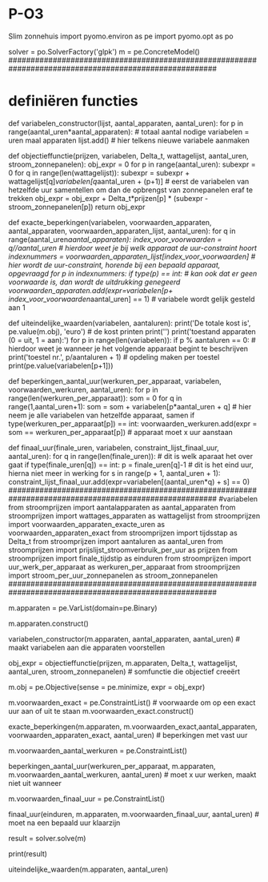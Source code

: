 # P-O3
Slim zonnehuis
import pyomo.environ as pe
import pyomo.opt as po


solver = po.SolverFactory('glpk')
m  = pe.ConcreteModel()
#######################################################################################################
# definiëren functies
def variabelen_constructor(lijst, aantal_apparaten, aantal_uren):
    for p in range(aantal_uren*aantal_apparaten): # totaal aantal nodige variabelen = uren maal apparaten
        lijst.add() # hier telkens nieuwe variabele aanmaken

def objectieffunctie(prijzen, variabelen, Delta_t, wattagelijst, aantal_uren, stroom_zonnepanelen):
    obj_expr = 0
    for p in range(aantal_uren):
        subexpr = 0
        for q in range(len(wattagelijst)):
            subexpr = subexpr + wattagelijst[q]*variabelen[q*aantal_uren + (p+1)] # eerst de variabelen van hetzelfde uur samentellen om dan de opbrengst van zonnepanelen eraf te trekken
        obj_expr = obj_expr + Delta_t*prijzen[p] * (subexpr - stroom_zonnepanelen[p])
    return obj_expr

def exacte_beperkingen(variabelen, voorwaarden_apparaten, aantal_apparaten, voorwaarden_apparaten_lijst, aantal_uren):
    for q in range(aantal_uren*aantal_apparaten):
        index_voor_voorwaarden = q//aantal_uren # hierdoor weet je bij welk apparaat de uur-constraint hoort
        indexnummers = voorwaarden_apparaten_lijst[index_voor_voorwaarden] # hier wordt de uur-constraint, horende bij een bepaald apparaat, opgevraagd
        for p in indexnummers:
            if type(p) == int: # kan ook dat er geen voorwaarde is, dan wordt de uitdrukking genegeerd
                voorwaarden_apparaten.add(expr=variabelen[p+ index_voor_voorwaarden*aantal_uren] == 1) # variabele wordt gelijk gesteld aan 1

def uiteindelijke_waarden(variabelen, aantaluren):
    print('De totale kost is', pe.value(m.obj), 'euro') # de kost printen
    print('')
    print('toestand apparaten (0 = uit, 1 = aan):')
    for p in range(len(variabelen)):
        if p % aantaluren == 0: # hierdoor weet je wanneer je het volgende apparaat begint te beschrijven
            print('toestel nr.', p/aantaluren + 1) # opdeling maken per toestel
        print(pe.value(variabelen[p+1]))

def beperkingen_aantal_uur(werkuren_per_apparaat, variabelen, voorwaarden_werkuren, aantal_uren):
    for p in range(len(werkuren_per_apparaat)):
        som = 0
        for q in range(1,aantal_uren+1):
            som = som + variabelen[p*aantal_uren + q] # hier neem je alle variabelen van hetzelfde apparaat, samen
        if type(werkuren_per_apparaat[p]) == int:
            voorwaarden_werkuren.add(expr = som == werkuren_per_apparaat[p]) # apparaat moet x uur aanstaan

def finaal_uur(finale_uren, variabelen, constraint_lijst_finaal_uur, aantal_uren):
    for q in range(len(finale_uren)):  # dit is welk aparaat het over gaat
        if type(finale_uren[q]) == int:
            p = finale_uren[q]-1  # dit is het eind uur, hierna niet meer in werking
            for s in range(p + 1, aantal_uren + 1):
                constraint_lijst_finaal_uur.add(expr=variabelen[(aantal_uren*q) + s] == 0)
#######################################################################################################
#variabelen
from stroomprijzen import aantalapparaten as aantal_apparaten
from stroomprijzen import wattages_apparaten as wattagelijst
from stroomprijzen import voorwaarden_apparaten_exacte_uren as voorwaarden_apparaten_exact
from stroomprijzen import tijdsstap as Delta_t
from stroomprijzen import aantaluren as aantal_uren
from stroomprijzen import prijslijst_stroomverbruik_per_uur as prijzen
from stroomprijzen import finale_tijdstip as einduren
from stroomprijzen import uur_werk_per_apparaat as werkuren_per_apparaat
from stroomprijzen import stroom_per_uur_zonnepanelen as stroom_zonnepanelen
#######################################################################################################

m.apparaten = pe.VarList(domain=pe.Binary)

m.apparaten.construct()

variabelen_constructor(m.apparaten, aantal_apparaten, aantal_uren) # maakt variabelen aan die apparaten voorstellen

obj_expr = objectieffunctie(prijzen, m.apparaten, Delta_t, wattagelijst, aantal_uren, stroom_zonnepanelen) # somfunctie die objectief creeërt

m.obj = pe.Objective(sense = pe.minimize, expr = obj_expr)

m.voorwaarden_exact = pe.ConstraintList() # voorwaarde om op een exact uur aan of uit te staan
m.voorwaarden_exact.construct()

exacte_beperkingen(m.apparaten, m.voorwaarden_exact,aantal_apparaten, voorwaarden_apparaten_exact, aantal_uren) # beperkingen met vast uur

m.voorwaarden_aantal_werkuren = pe.ConstraintList()

beperkingen_aantal_uur(werkuren_per_apparaat, m.apparaten, m.voorwaarden_aantal_werkuren, aantal_uren) # moet x uur werken, maakt niet uit wanneer

m.voorwaarden_finaal_uur = pe.ConstraintList()

finaal_uur(einduren, m.apparaten, m.voorwaarden_finaal_uur, aantal_uren) # moet na een bepaald uur klaarzijn


result = solver.solve(m)

print(result)

uiteindelijke_waarden(m.apparaten, aantal_uren)
